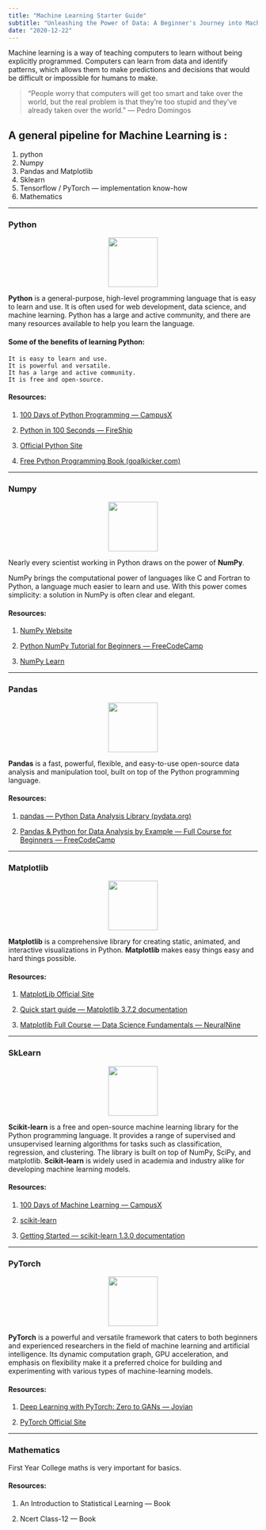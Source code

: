 ```yaml
---
title: "Machine Learning Starter Guide"
subtitle: "Unleashing the Power of Data: A Beginner's Journey into Machine Learning"
date: "2020-12-22"
---
```


Machine learning is a way of teaching computers to learn without being explicitly programmed. Computers can learn from data and identify patterns, which allows them to make predictions and decisions that would be difficult or impossible for humans to make.

> “People worry that computers will get too smart and take over the world, but the real problem is that they’re too stupid and they’ve already taken over the world.” — Pedro Domingos

## A general pipeline for Machine Learning is :

1. python
2. Numpy
3. Pandas and Matplotlib
4. Sklearn
5. Tensorflow / PyTorch — implementation know-how
6. Mathematics

---

### Python

<p align="center">
  <img src="https://www.python.org/static/img/python-logo.png" style="height: 100px"/>
</p>

**Python** is a general-purpose, high-level programming language that is easy to learn and use. It is often used for web development, data science, and machine learning. Python has a large and active community, and there are many resources available to help you learn the language.

#### Some of the benefits of learning Python:

    It is easy to learn and use.
    It is powerful and versatile.
    It has a large and active community.
    It is free and open-source.

#### Resources:

1. [100 Days of Python Programming — CampusX](https://www.youtube.com/playlist?list=PLKnIA16_Rmvb1RYR-iTA_hzckhdONtSW4)

2. [Python in 100 Seconds — FireShip](https://www.youtube.com/playlist?list=PLKnIA16_Rmvb1RYR-iTA_hzckhdONtSW4)

3. [Official Python Site](https://www.python.org/)

4. [Free Python Programming Book (goalkicker.com)](https://books.goalkicker.com/PythonBook/)

---

### Numpy

<p align="center">
  <img src="https://numpy.org/images/logo.svg" style="height: 100px"/>
</p>

Nearly every scientist working in Python draws on the power of **NumPy**.

NumPy brings the computational power of languages like C and Fortran to Python, a language much easier to learn and use. With this power comes simplicity: a solution in NumPy is often clear and elegant.

#### Resources:

1. [NumPy Website](https://numpy.org/)

2. [Python NumPy Tutorial for Beginners — FreeCodeCamp](https://www.youtube.com/watch?v=QUT1VHiLmmI&ab_channel=freeCodeCamp.org)

3. [NumPy Learn](https://numpy.org/learn/)

---

### Pandas

<p align="center">
  <img src="https://pandas.pydata.org/docs/_static/pandas.svg" style="height: 100px"/>
</p>

**Pandas** is a fast, powerful, flexible, and easy-to-use open-source data analysis and manipulation tool, built on top of the Python programming language.

#### Resources:

1. [pandas — Python Data Analysis Library (pydata.org)](https://pandas.pydata.org/)

2. [Pandas & Python for Data Analysis by Example — Full Course for Beginners — FreeCodeCamp](https://pandas.pydata.org/)

---

### Matplotlib

<p align="center">
  <img src="https://matplotlib.org/_static/images/documentation.svg" style="height: 100px"/>
</p>


**Matplotlib** is a comprehensive library for creating static, animated, and interactive visualizations in Python. **Matplotlib** makes easy things easy and hard things possible.

#### Resources:

1. [MatplotLib Official Site](https://matplotlib.org/)

2. [Quick start guide — Matplotlib 3.7.2 documentation](https://matplotlib.org/stable/tutorials/introductory/quick_start.html)

3. [Matplotlib Full Course — Data Science Fundamentals — NeuralNine](https://matplotlib.org/stable/tutorials/introductory/quick_start.html)

---

### SkLearn

<p align="center">
  <img src="https://scikit-learn.org/stable/_static/scikit-learn-logo-small.png" style="height: 100px"/>
</p>

**Scikit-learn** is a free and open-source machine learning library for the Python programming language. It provides a range of supervised and unsupervised learning algorithms for tasks such as classification, regression, and clustering. The library is built on top of NumPy, SciPy, and matplotlib. **Scikit-learn** is widely used in academia and industry alike for developing machine learning models.

#### Resources:

1. [100 Days of Machine Learning — CampusX](https://www.youtube.com/playlist?list=PLKnIA16_Rmvbr7zKYQuBfsVkjoLcJgxHH)

2. [scikit-learn](https://scikit-learn.org/stable/)

3. [Getting Started — scikit-learn 1.3.0 documentation](https://scikit-learn.org/stable/getting_started.html)

---

### PyTorch

<p align="center">
  <img src="https://discuss.pytorch.org/uploads/default/original/2X/3/35226d9fbc661ced1c5d17e374638389178c3176.png" style="height: 100px"/>
</p>


**PyTorch** is a powerful and versatile framework that caters to both beginners and experienced researchers in the field of machine learning and artificial intelligence. Its dynamic computation graph, GPU acceleration, and emphasis on flexibility make it a preferred choice for building and experimenting with various types of machine-learning models.

#### Resources:

1. [Deep Learning with PyTorch: Zero to GANs — Jovian](https://www.youtube.com/playlist?list=PLyMom0n-MBroupZiLfVSZqK5asX8KfoHL)

2. [PyTorch Official Site](https://pytorch.org/)

---

### Mathematics

First Year College maths is very important for basics.

#### Resources:

1. An Introduction to Statistical Learning — Book

2. Ncert Class-12 — Book